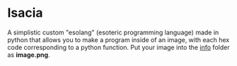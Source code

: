 # Isacia
A simplistic custom "esolang" (esoteric programming language) made in python that allows you to make a program inside of an image, with each hex code corresponding to a python function. Put your image into the [info](info) folder as **image.png**.
